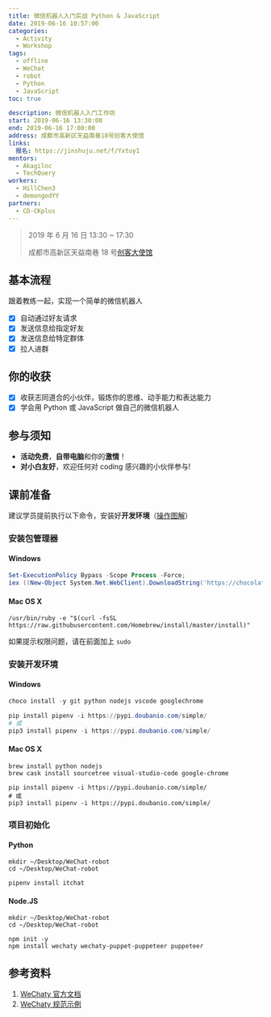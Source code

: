 ```yaml
---
title: 微信机器人入门实战 Python & JavaScript
date: 2019-06-16 10:57:00
categories:
  - Activity
  - Workshop
tags:
  - offline
  - WeChat
  - robot
  - Python
  - JavaScript
toc: true

description: 微信机器人入门工作坊
start: 2019-06-16 13:30:00
end: 2019-06-16 17:00:00
address: 成都市高新区天益南巷18号创客大使馆
links:
  报名: https://jinshuju.net/f/Yxtuy1
mentors:
  - Akagilnc
  - TechQuery
workers:
  - HillChen3
  - demongodYY
partners:
  - CD-CKplus
---
```


> 2019 年 6 月 16 日 13:30 ~ 17:30
>
> 成都市高新区天益南巷 18 号[创客大使馆](/partner/cd-ckplus/)

## 基本流程

跟着教练一起，实现一个简单的微信机器人

- [x] 自动通过好友请求
- [x] 发送信息给指定好友
- [x] 发送信息给特定群体
- [x] 拉人进群

## 你的收获

- [x] 收获志同道合的小伙伴，锻炼你的思维、动手能力和表达能力
- [x] 学会用 Python 或 JavaScript 做自己的微信机器人

## 参与须知

- **活动免费**，**自带电脑**和你的**激情**！
- **对小白友好**，欢迎任何对 coding 感兴趣的小伙伴参与!

<!-- more -->

## 课前准备

建议学员提前执行以下命令，安装好**开发环境**（[操作图解][1]）

### 安装包管理器

#### Windows

```powershell
Set-ExecutionPolicy Bypass -Scope Process -Force;
iex ((New-Object System.Net.WebClient).DownloadString('https://chocolatey.org/install.ps1'))
```

#### Mac OS X

```shell
/usr/bin/ruby -e "$(curl -fsSL https://raw.githubusercontent.com/Homebrew/install/master/install)"
```

如果提示权限问题，请在前面加上 `sudo`

### 安装开发环境

#### Windows

```powershell
choco install -y git python nodejs vscode googlechrome

pip install pipenv -i https://pypi.doubanio.com/simple/
# 或
pip3 install pipenv -i https://pypi.doubanio.com/simple/
```

#### Mac OS X

```shell
brew install python nodejs
brew cask install sourcetree visual-studio-code google-chrome

pip install pipenv -i https://pypi.doubanio.com/simple/
# 或
pip3 install pipenv -i https://pypi.doubanio.com/simple/
```

### 项目初始化

#### Python

```shell
mkdir ~/Desktop/WeChat-robot
cd ~/Desktop/WeChat-robot

pipenv install itchat
```

#### Node.JS

```shell
mkdir ~/Desktop/WeChat-robot
cd ~/Desktop/WeChat-robot

npm init -y
npm install wechaty wechaty-puppet-puppeteer puppeteer
```

## 参考资料

1. [WeChaty 官方文档](https://docs.chatie.io/v/zh/)
2. [WeChaty 规范示例](https://github.com/wechaty/wechaty-getting-started/blob/master/README-zh.md)

[1]: ../hexo-web-app/#%E3%80%90%E9%99%84-0%E3%80%91Windows-%E8%BD%AF%E4%BB%B6%E5%AE%89%E8%A3%85%E5%9B%BE%E8%A7%A3
